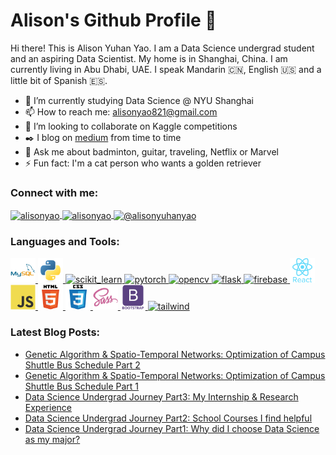 # Alison's Github Profile 👋

Hi there! This is Alison Yuhan Yao. I am a Data Science undergrad student and an aspiring Data Scientist. My home is in Shanghai, China. I am currently living in Abu Dhabi, UAE. I speak Mandarin 🇨🇳, English 🇺🇸 and a little bit of Spanish 🇪🇸. 

- 🌱 I’m currently studying Data Science @ NYU Shanghai
- 📫 How to reach me: alisonyao821@gmail.com
- 👯 I’m looking to collaborate on Kaggle competitions
- :black_nib: I blog on [medium](https://medium.com/@AlisonYuhanYao) from time to time
- 💬 Ask me about badminton, guitar, traveling, Netflix or Marvel
- ⚡ Fun fact: I'm a cat person who wants a golden retriever

<h3 align="left">Connect with me:</h3>
<p align="left">
  <a href="https://www.linkedin.com/in/yuhanyao/" target="blank">
    <img align="center" src="https://cdn.jsdelivr.net/npm/simple-icons@3.0.1/icons/linkedin.svg" alt="alisonyao" height="30" width="40" />
  </a>
  <a href="https://kaggle.com/alisonyao" target="blank">
    <img align="center" src="https://raw.githubusercontent.com/rahuldkjain/github-profile-readme-generator/master/src/images/icons/Social/kaggle.svg" alt="alisonyao" height="30" width="40" />
  </a>
  <a href="https://medium.com/@alisonyuhanyao" target="blank">
    <img align="center" src="https://raw.githubusercontent.com/rahuldkjain/github-profile-readme-generator/master/src/images/icons/Social/medium.svg" alt="@alisonyuhanyao" height="30" width="40" />
  </a>
</p>
</p>

<h3 align="left">Languages and Tools:</h3>
<p align="left"> 
  
  <!-- MySQL -->
  <a href="https://www.mysql.com/" target="_blank"> 
    <img src="https://raw.githubusercontent.com/devicons/devicon/master/icons/mysql/mysql-original-wordmark.svg" alt="mysql" width="40" height="40"/> 
  </a> 
  
  <!-- Python -->
  <a href="https://www.python.org" target="_blank"> 
    <img src="https://raw.githubusercontent.com/devicons/devicon/master/icons/python/python-original.svg" alt="python" width="40" height="40"/> 
  </a> 
  
  <!-- Sklearn -->
  <a href="https://scikit-learn.org/" target="_blank"> 
    <img src="https://upload.wikimedia.org/wikipedia/commons/0/05/Scikit_learn_logo_small.svg" alt="scikit_learn" width="40" height="40"/> 
  </a> 
  
  <!-- Pytorch -->
  <a href="https://pytorch.org/" target="_blank"> 
    <img src="https://www.vectorlogo.zone/logos/pytorch/pytorch-icon.svg" alt="pytorch" width="40" height="40"/> 
  </a> 
  
  <!-- OpenCV -->
  <a href="https://opencv.org/" target="_blank"> 
    <img src="https://www.vectorlogo.zone/logos/opencv/opencv-icon.svg" alt="opencv" width="40" height="40"/> 
  </a> 
  
  <!-- Flask -->
  <a href="https://flask.palletsprojects.com/" target="_blank"> 
    <img src="https://www.vectorlogo.zone/logos/pocoo_flask/pocoo_flask-icon.svg" alt="flask" width="40" height="40"/> 
  </a> 
  
  <!-- Firebase -->
  <a href="https://firebase.google.com/" target="_blank"> 
    <img src="https://www.vectorlogo.zone/logos/firebase/firebase-icon.svg" alt="firebase" width="40" height="40"/> 
  </a>
    
  <!-- React -->
  <a href="https://reactjs.org/" target="_blank"> 
    <img src="https://raw.githubusercontent.com/devicons/devicon/master/icons/react/react-original-wordmark.svg" alt="react" width="40" height="40"/> 
  </a> 
  
  <!-- Javascript -->
  <a href="https://developer.mozilla.org/en-US/docs/Web/JavaScript" target="_blank"> 
    <img src="https://raw.githubusercontent.com/devicons/devicon/master/icons/javascript/javascript-original.svg" alt="javascript" width="40" height="40"/> 
  </a> 
  
  <!-- HTML -->
  <a href="https://www.w3.org/html/" target="_blank"> 
    <img src="https://raw.githubusercontent.com/devicons/devicon/master/icons/html5/html5-original-wordmark.svg" alt="html5" width="40" height="40"/> 
  </a> 
  
  <!-- CSS -->
  <a href="https://www.w3schools.com/css/" target="_blank"> 
    <img src="https://raw.githubusercontent.com/devicons/devicon/master/icons/css3/css3-original-wordmark.svg" alt="css3" width="40" height="40"/> 
  </a> 
  
  <!-- SASS -->
  <a href="https://sass-lang.com" target="_blank"> 
    <img src="https://raw.githubusercontent.com/devicons/devicon/master/icons/sass/sass-original.svg" alt="sass" width="40" height="40"/> 
  </a>
  
  <!-- Bootstrap -->
  <a href="https://getbootstrap.com" target="_blank"> 
    <img src="https://raw.githubusercontent.com/devicons/devicon/master/icons/bootstrap/bootstrap-plain-wordmark.svg" alt="bootstrap" width="40" height="40"/> 
  </a> 
  
  <!-- Tailwind -->
  <a href="https://tailwindcss.com/" target="_blank"> 
    <img src="https://www.vectorlogo.zone/logos/tailwindcss/tailwindcss-icon.svg" alt="tailwind" width="40" height="40"/> 
  </a> 
 
 </p>

### Latest Blog Posts:

<!-- BLOG-POST-LIST:START -->
- [Genetic Algorithm & Spatio-Temporal Networks: Optimization of Campus Shuttle Bus Schedule Part 2](https://medium.com/@AlisonYuhanYao/genetic-algorithm-spatio-temporal-networks-optimization-of-campus-shuttle-bus-schedule-part-2-255a25daf53e?source=rss-17016fd04e22------2)
- [Genetic Algorithm & Spatio-Temporal Networks: Optimization of Campus Shuttle Bus Schedule Part 1](https://medium.com/codex/genetic-algorithm-spatio-temporal-networks-optimization-of-campus-shuttle-bus-schedule-part-1-e0dc3bcdb30c?source=rss-17016fd04e22------2)
- [Data Science Undergrad Journey Part3: My Internship & Research Experience](https://medium.com/codex/ds-undergrad-journey-part3-my-internship-research-experience-907aaa57c497?source=rss-17016fd04e22------2)
- [Data Science Undergrad Journey Part2: School Courses I find helpful](https://medium.com/nerd-for-tech/data-science-undergrad-journey-part2-school-courses-i-find-helpful-a3b7f9b47258?source=rss-17016fd04e22------2)
- [Data Science Undergrad Journey Part1: Why did I choose Data Science as my major?](https://medium.com/nerd-for-tech/data-science-undergrad-journey-part1-why-did-i-choose-data-science-as-my-major-606202be1aba?source=rss-17016fd04e22------2)
<!-- BLOG-POST-LIST:END -->

<!--
https://docs.github.com/en/github/setting-up-and-managing-your-github-profile/customizing-your-profile/managing-your-profile-readme

https://rahuldkjain.github.io/gh-profile-readme-generator/

- 🔭 I’m currently working on ...
- 🤔 I’m looking for help with ...
- 😄 Pronouns: ...
-->
